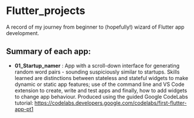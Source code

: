 # Flutter_projects
A record of my journey from beginner to (hopefully!) wizard of Flutter app development.
## Summary of each app:
* **01_Startup_namer** : App with a scroll-down interface for generating random word pairs - sounding suspiciously similar to startups. 
Skills learned are distinctions between stateless and stateful widgets to make dynamic or static app features; use of the command line and VS Code extension to create, write and test apps and finally, how to add widgets to change app behaviour. Produced using the guided Google CodeLabs tutorial: https://codelabs.developers.google.com/codelabs/first-flutter-app-pt1

